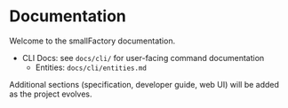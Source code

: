 # Documentation

Welcome to the smallFactory documentation.

- CLI Docs: see `docs/cli/` for user-facing command documentation
  - Entities: `docs/cli/entities.md`

Additional sections (specification, developer guide, web UI) will be added as the project evolves.
